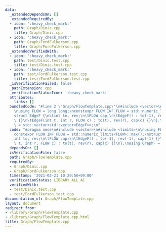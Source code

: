```yaml
---
data:
  _extendedDependsOn: []
  _extendedRequiredBy:
  - icon: ':heavy_check_mark:'
    path: Graph/Dinic.cpp
    title: Graph/Dinic.cpp
  - icon: ':heavy_check_mark:'
    path: Graph/FordFulkerson.cpp
    title: Graph/FordFulkerson.cpp
  _extendedVerifiedWith:
  - icon: ':heavy_check_mark:'
    path: test/Dinic.test.cpp
    title: test/Dinic.test.cpp
  - icon: ':heavy_check_mark:'
    path: test/FordFulkerson.test.cpp
    title: test/FordFulkerson.test.cpp
  _isVerificationFailed: false
  _pathExtension: cpp
  _verificationStatusIcon: ':heavy_check_mark:'
  attributes:
    links: []
  bundledCode: "#line 2 \"Graph/FlowTemplate.cpp\"\n#include <vector>\n#include <limits>\n\
    \nusing FLOW = long long;\nconstexpr FLOW INF_FLOW = std::numeric_limits<FLOW>::max();\n\
    struct EdgeF {\n\tint to, rev;\n\tFLOW cap;\n\tEdgeF() : to(-1), rev(-1), cap(-1)\
    \ {}\n\tEdgeF(int t, int r, FLOW c) : to(t), rev(r), cap(c) {}\n};\nusing GraphF\
    \ = std::vector<std::vector<EdgeF>>;\n"
  code: "#pragma once\n#include <vector>\n#include <limits>\n\nusing FLOW = long long;\n\
    constexpr FLOW INF_FLOW = std::numeric_limits<FLOW>::max();\nstruct EdgeF {\n\t\
    int to, rev;\n\tFLOW cap;\n\tEdgeF() : to(-1), rev(-1), cap(-1) {}\n\tEdgeF(int\
    \ t, int r, FLOW c) : to(t), rev(r), cap(c) {}\n};\nusing GraphF = std::vector<std::vector<EdgeF>>;\n"
  dependsOn: []
  isVerificationFile: false
  path: Graph/FlowTemplate.cpp
  requiredBy:
  - Graph/Dinic.cpp
  - Graph/FordFulkerson.cpp
  timestamp: '2021-03-21 10:20:50+09:00'
  verificationStatus: LIBRARY_ALL_AC
  verifiedWith:
  - test/Dinic.test.cpp
  - test/FordFulkerson.test.cpp
documentation_of: Graph/FlowTemplate.cpp
layout: document
redirect_from:
- /library/Graph/FlowTemplate.cpp
- /library/Graph/FlowTemplate.cpp.html
title: Graph/FlowTemplate.cpp
---
```

